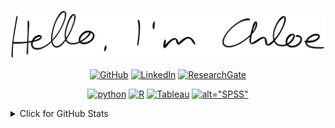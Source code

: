 ![Hello, I'm Chloe](./hello-im-chloe.svg)

<p align="center">
    <a href="https://github.com/RRrrChloe" target="_blank"><img alt="GitHub" src="https://img.shields.io/badge/-@chloe-181717?style=flat-square&logo=GitHub&logoColor=white"></a>
    <a href="https://www.linkedin.com/in/ruonanzh01" target="_blank"><img alt="LinkedIn" src="https://img.shields.io/badge/-LinkedIn-0077B5?style=flat-square&logo=Linkedin&logoColor=white"></a>
    <a href="https://www.researchgate.net/profile/Ruonan Zhao" target="_blank"><img alt="ResearchGate" src="https://img.shields.io/badge/-ResearchGate-00CCBB?style=flat-square&logo=ResearchGate&logoColor=white"></a>
</p>

<p align="center">
    <a href="https://github.com/RRrrChloe?tab=repositories&language=python" target="_blank"><img alt="python" src="https://img.shields.io/badge/-python-3776AB?style=flat-square&logo=Python&logoColor=white"></a>
    <a href="https://github.com/RRrrChloe?tab=repositories&language=r" target="_blank"><img alt="R" src="https://img.shields.io/badge/-R-276DC3?style=flat-square&logo=R&logoColor=white"></a>
    <a href="https://github.com/RRrrChloe?tab=repositories&q=tableau" target="_blank"><img alt="Tableau" src="https://img.shields.io/badge/-Tableau-E97627?style=flat-square&logo=tableau&logoColor=white"></a>
    <a href="https://github.com/RRrrChloe?tab=repositories&q=spss" target="_blank"><img alt=alt="SPSS" src="https://img.shields.io/badge/-SPSS-0F62FE?style=flat-square&logo=ibm&logoColor=white"></a>
</p>



<details>
<summary>Click for GitHub Stats</summary>
<p align="center">
    <img alt = "GitHub Stats" src="https://github-readme-stats.vercel.app/api?username=RRrrChloe&show_icons=true&hide=issues&icon_color=000000&hide_border=true&title_color=5391FE&text_color=555">
    <br>
    <img alt = "Top Language" src="https://github-readme-stats.vercel.app/api/top-langs/?username=RRrrChloe&hide=html,&hide_border=true&title_color=5391FE&text_color=555"
</p>
</details>
